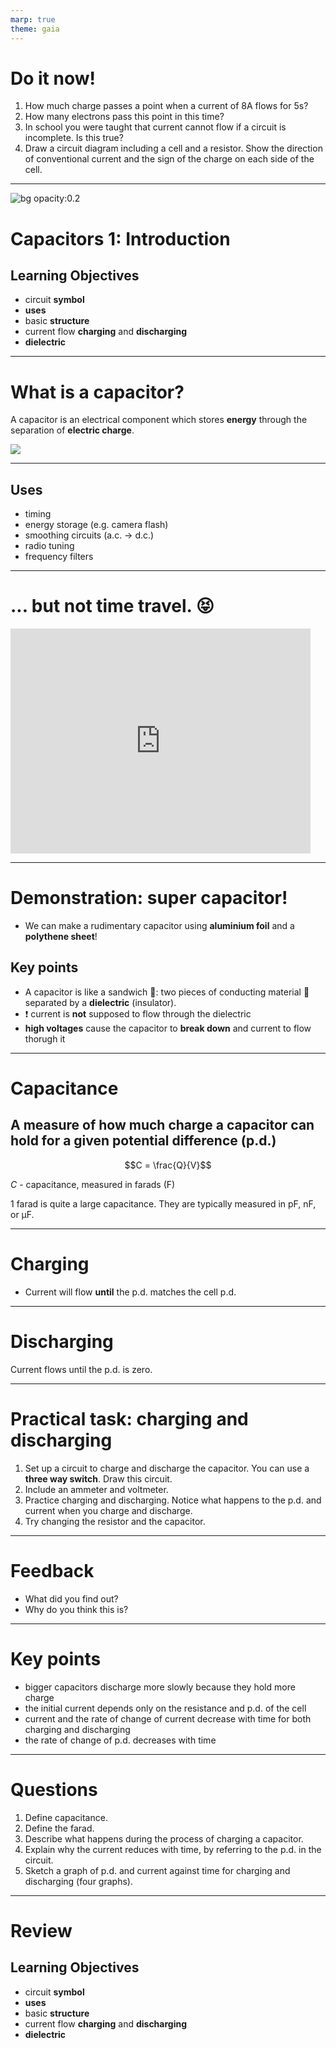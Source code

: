 ```yaml
---
marp: true
theme: gaia
---
```


# Do it now!

1. How much charge passes a point when a current of 8A flows for 5s?
2. How many electrons pass this point in this time?
3. In school you were taught that current cannot flow if a circuit is incomplete. Is this true?
4. Draw a circuit diagram including a cell and a resistor. Show the direction of conventional current and the sign of the charge on each side of the cell.

---

![bg opacity:0.2](https://upload.wikimedia.org/wikipedia/commons/b/b9/Capacitors_%287189597135%29.jpg)

# Capacitors 1: Introduction

## Learning Objectives

- circuit **symbol**
- **uses**
- basic **structure**
- current flow **charging** and **discharging**
- **dielectric**

---

# What is a capacitor?

A capacitor is an electrical component which stores **energy** through the separation of **electric charge**.

![](https://upload.wikimedia.org/wikipedia/commons/thumb/8/89/Capacitor_Symbol.svg/400px-Capacitor_Symbol.svg.png)

---

## Uses

- timing
- energy storage (e.g. camera flash)
- smoothing circuits (a.c. -> d.c.)
- radio tuning
- frequency filters

---

# ... but not time travel. :stuck_out_tongue_closed_eyes:

<iframe src="https://giphy.com/embed/L4TTcR1mS8a5955TQY" width="480" height="360" frameBorder="0" class="giphy-embed" allowFullScreen></iframe>

---

# Demonstration: super capacitor!

- We can make a rudimentary capacitor using **aluminium foil** and a **polythene sheet**!

## Key points

- A capacitor is like a sandwich :sandwich:: two pieces of conducting material :bread: separated by a **dielectric** (insulator).
- :exclamation: current is **not** supposed to flow through the dielectric
- **high voltages** cause the capacitor to **break down** and current to flow thorugh it

---

# Capacitance

## A measure of how much **charge** a capacitor can hold for a given **potential difference** (p.d.)

$$C = \frac{Q}{V}$$

$C$ - capacitance, measured in farads (F)

1 farad is quite a large capacitance. They are typically measured in pF, nF, or µF.

---

# Charging

- Current will flow **until** the p.d. matches the cell p.d.

---

# Discharging

Current flows until the p.d. is zero.

---

# Practical task: charging and discharging

1. Set up a circuit to charge and discharge the capacitor. You can use a **three way switch**. Draw this circuit.
2. Include an ammeter and voltmeter.
3. Practice charging and discharging. Notice what happens to the p.d. and current when you charge and discharge.
4. Try changing the resistor and the capacitor.

---

# Feedback

- What did you find out?
- Why do you think this is?

---

# Key points

- bigger capacitors discharge more slowly because they hold more charge
- the initial current depends only on the resistance and p.d. of the cell
- current and the rate of change of current decrease with time for both charging and discharging
- the rate of change of p.d. decreases with time

---

# Questions

1. Define capacitance.
2. Define the farad.
3. Describe what happens during the process of charging a capacitor.
4. Explain why the current reduces with time, by referring to the p.d. in the circuit.
5. Sketch a graph of p.d. and current against time for charging and discharging (four graphs).

---

# Review

## Learning Objectives

- circuit **symbol**
- **uses**
- basic **structure**
- current flow **charging** and **discharging**
- **dielectric**
